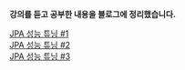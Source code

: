 **강의를 듣고 공부한 내용을 블로그에 정리했습니다.**      

[JPA 성능 튜닝 #1](https://velog.io/@peppermint100/JPA-%EC%84%B1%EB%8A%A5-%ED%8A%9C%EB%8B%9D-1-ToOne)   
[JPA 성능 튜닝 #2](https://velog.io/@peppermint100/JPA-%EC%84%B1%EB%8A%A5-%ED%8A%9C%EB%8B%9D-2-%EC%BB%AC%EB%A0%89%EC%85%98-%EC%A1%B0%ED%9A%8C-%EC%B5%9C%EC%A0%81%ED%99%94)    
[JPA 성능 튜닝 #3](https://velog.io/@peppermint100/JPA-%EC%84%B1%EB%8A%A5-%ED%8A%9C%EB%8B%9D-3-OSIV)    
